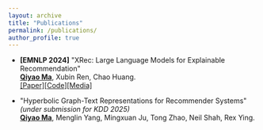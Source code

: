 ```yaml
---
layout: archive
title: "Publications"
permalink: /publications/
author_profile: true
---
```


* **[EMNLP 2024]** "XRec: Large Language Models for Explainable Recommendation"\
  **<u>Qiyao Ma</u>**, Xubin Ren, Chao Huang.\
[[Paper]](https://arxiv.org/abs/2406.02377)[[Code]](https://github.com/HKUDS/XRec)[[Media]](https://mp.weixin.qq.com/s/SNIAPbtSV6F76WYJNTkbRQ)

* "Hyperbolic Graph-Text Representations for Recommender Systems" *(under submission for KDD 2025)*\
  **<u>Qiyao Ma</u>**, Menglin Yang, Mingxuan Ju, Tong Zhao, Neil Shah, Rex Ying.